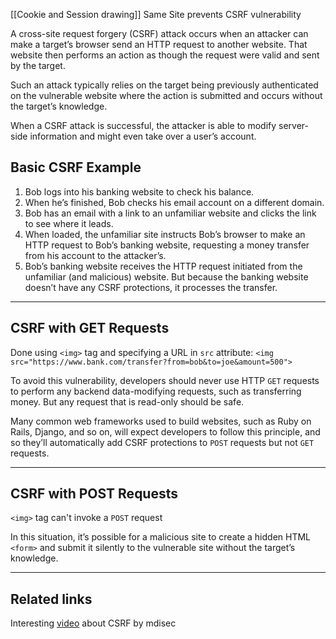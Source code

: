 [[Cookie and Session drawing]]
Same Site prevents CSRF vulnerability

A cross-site request forgery (CSRF) attack occurs when an attacker can make a target’s browser send an HTTP request to another website. That website then performs an action as though the request were valid and sent by the target. 

Such an attack typically relies on the target being previously authenticated on the vulnerable website where the action is submitted and occurs without the target’s knowledge. 

When a CSRF attack is successful, the attacker is able to modify server-side information and might even take over a user’s account.
## Basic CSRF Example

1. Bob logs into his banking website to check his balance.
2. When he’s finished, Bob checks his email account on a different domain.
3. Bob has an email with a link to an unfamiliar website and clicks the link to see where it leads.
4. When loaded, the unfamiliar site instructs Bob’s browser to make an HTTP request to Bob’s banking website, requesting a money transfer from his account to the attacker’s.
5. Bob’s banking website receives the HTTP request initiated from the unfamiliar (and malicious) website. But because the banking website doesn’t have any CSRF protections, it processes the transfer.

---
## CSRF with GET Requests

Done using `<img>` tag and specifying a URL in `src` attribute:
`<img src="https://www.bank.com/transfer?from=bob&to=joe&amount=500">`

To avoid this vulnerability, developers should never use HTTP `GET` requests to perform any backend data-modifying requests, such as transferring money. But any request that is read-only should be safe. 

Many common web frameworks used to build websites, such as Ruby on Rails, Django, and so on, will expect developers to follow this principle, and so they’ll automatically add CSRF protections to `POST` requests but not `GET` requests.

---
## CSRF with POST Requests

`<img>` tag can't invoke a `POST` request

In this situation, it’s possible for a malicious site to create a hidden HTML `<form>` and submit it silently to the vulnerable site without the target’s knowledge.

---
## Related links

Interesting [video](https://youtu.be/CKHai0OW6BY) about CSRF by mdisec